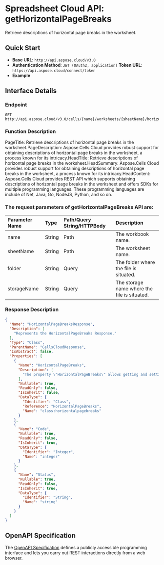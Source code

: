 
# **Spreadsheet Cloud API: getHorizontalPageBreaks**

Retrieve descriptions of horizontal page breaks in the worksheet. 


## **Quick Start**

- **Base URL**: `http://api.aspose.cloud/v3.0`
- **Authentication Method**: `JWT (OAuth2, application)`  **Token URL**: `https://api.aspose.cloud/connect/token`
- **Example** 

## **Interface Details**

### **Endpoint** 

```
GET http://api.aspose.cloud/v3.0/cells/{name}/worksheets/{sheetName}/horizontalpagebreaks
```
### **Function Description**
PageTitle: Retrieve descriptions of horizontal page breaks in the worksheet.PageDescription: Aspose.Cells Cloud provides robust support for obtaining descriptions of horizontal page breaks in the worksheet, a process known for its intricacy.HeadTitle: Retrieve descriptions of horizontal page breaks in the worksheet.HeadSummary: Aspose.Cells Cloud provides robust support for obtaining descriptions of horizontal page breaks in the worksheet, a process known for its intricacy.HeadContent: Aspose.Cells Cloud provides REST API which supports obtaining descriptions of horizontal page breaks in the worksheet and offers SDKs for multiple programming languages. These programming languages are include of Net, Java, Go, NodeJS, Python, and so on.

### The request parameters of **getHorizontalPageBreaks** API are: 

| Parameter Name | Type | Path/Query String/HTTPBody | Description | 
| :- | :- | :- |:- | 
|name|String|Path|The workbook name.|
|sheetName|String|Path|The worksheet name.|
|folder|String|Query|The folder where the file is situated.|
|storageName|String|Query|The storage name where the file is situated.|

### **Response Description**
```json
{
  "Name": "HorizontalPageBreaksResponse",
  "Description": [
    "Represents the HorizontalPageBreaks Response."
  ],
  "Type": "Class",
  "ParentName": "CellsCloudResponse",
  "IsAbstract": false,
  "Properties": [
    {
      "Name": "HorizontalPageBreaks",
      "Description": [
        "The property \"HorizontalPageBreaks\" allows getting and setting horizontal page breaks for the class."
      ],
      "Nullable": true,
      "ReadOnly": false,
      "IsInherit": false,
      "DataType": {
        "Identifier": "Class",
        "Reference": "HorizontalPageBreaks",
        "Name": "class:horizontalpagebreaks"
      }
    },
    {
      "Name": "Code",
      "Nullable": true,
      "ReadOnly": false,
      "IsInherit": true,
      "DataType": {
        "Identifier": "Integer",
        "Name": "integer"
      }
    },
    {
      "Name": "Status",
      "Nullable": true,
      "ReadOnly": false,
      "IsInherit": true,
      "DataType": {
        "Identifier": "String",
        "Name": "string"
      }
    }
  ]
}
```


## OpenAPI Specification

The [OpenAPI Specification](https://reference.aspose.cloud/cells/#/PageBreaksController/GetHorizontalPageBreaks) defines a publicly accessible programming interface and lets you carry out REST interactions directly from a web browser.

